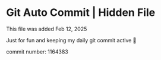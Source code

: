 # Git Auto Commit | Hidden File

This file was added Feb 12, 2025

Just for fun and keeping my daily git commit active 🤪

commit number: 1164383
